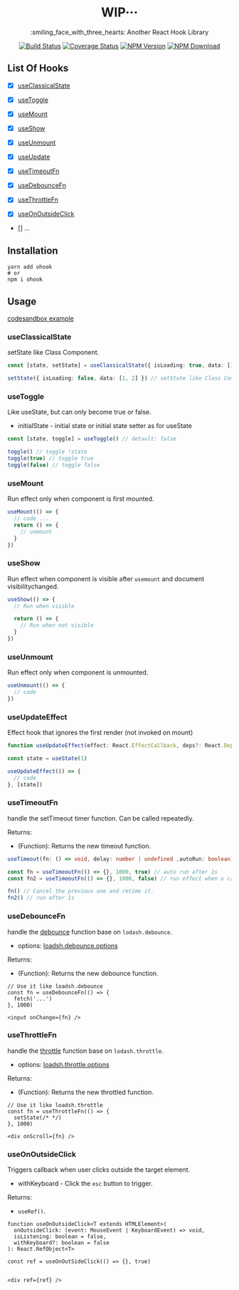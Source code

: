 <h1 align='center'>WIP···</h1>

<p align='center'>:smiling_face_with_three_hearts: Another React Hook Library</p>

<div align="center">

[![Build Status](https://img.shields.io/github/workflow/status/shiyiya/ohook/main.svg)](https://github.com/shiyiya/ohook/actions)
[![Coverage Status](https://coveralls.io/repos/github/shiyiya/ohook/badge.svg?branch=main)](https://coveralls.io/github/shiyiya/ohook?branch=main)
[![NPM Version](https://img.shields.io/npm/v/ohook.svg)](https://npmjs.com/package/ohook)
[![NPM Download](https://img.shields.io/npm/dt/ohook.svg)](https://npmjs.com/package/ohook)

</div>

## List Of Hooks

- [x] [useClassicalState](#useClassicalState)
- [x] [useToggle](#useToggle)

- [x] [useMount](#useMount)
- [x] [useShow](#useShow)
- [x] [useUnmount](#useUnmount)
- [x] [useUpdate](#useUpdate)

- [x] [useTimeoutFn](#useTimeoutFn)
- [x] [useDebounceFn](#useDebounceFn)
- [x] [useThrottleFn](#useThrottleFn)
- [x] [useOnOutsideClick](#useOnOutsideClick)
- [] ...

## Installation

```shell
yarn add ohook
# or
npm i ohook
```

## Usage

[codesandbox example](https://codesandbox.io/s/ohook-online-k8eoc?file=/src/App.tsx)

### useClassicalState

setState like Class Component.

```ts
const [state, setState] = useClassicalState({ isLoading: true, data: [] })

setState({ isLoading: false, data: [1, 2] }) // setState like Class Component
```

### useToggle

Like useState, but can only become true or false.

- initialState <boolean> - initial state or initial state setter as for useState

```ts
const [state, toggle] = useToggle() // detault: false

toggle() // toggle !state
toggle(true) // toggle true
toggle(false) // toggle false
```

### useMount

Run effect only when component is first mounted.

```ts
useMount(() => {
  // code ...
  return () => {
    // unmount
  }
})
```

### useShow

Run effect when component is visible after `usemount` and document visibilitychanged.

```ts
useShow(() => {
  // Run when visible

  return () => {
    // Run when not visible
  }
})
```

### useUnmount

Run effect only when component is unmounted.

```ts
useUnmount(() => {
  // code
})
```

### useUpdateEffect

Effect hook that ignores the first render (not invoked on mount)

```ts
function useUpdateEffect(effect: React.EffectCallback, deps?: React.DependencyList): void

const state = useState(1)

useUpdateEffect(() => {
  // code
}, [state])
```

### useTimeoutFn

handle the setTimeout timer function. Can be called repeatedly.

Returns:

- (Function): Returns the new timeout function.

```ts
useTimeout(fn: () => void, delay: number | undefined ,autoRun: boolean);

const fn = useTimeoutFn(() => {}, 1000, true) // auto run after 1s
const fn2 = useTimeoutFn(() => {}, 1000, false) // run effect when u call it

fn() // Cancel the previous one and retime it.
fn2() // run after 1s
```

### useDebounceFn

handle the [debounce](https://lodash.com/docs/4.17.15#debounce) function base on `lodash.debounce`.

- options: [loadsh.debounce.options](https://lodash.com/docs/4.17.15#debounce)

Returns:

- (Function): Returns the new debounce function.

```tsx
// Use it like loadsh.debounce
const fn = useDebounceFn(() => {
  fetch('...')
}, 1000)

<input onChange={fn} />
```

### useThrottleFn

handle the [throttle](https://lodash.com/docs/4.17.15#throttle) function base on `lodash.throttle`.

- options: [loadsh.throttle.options](https://lodash.com/docs/4.17.15#throttle)

Returns:

- (Function): Returns the new throttled function.

```tsx
// Use it like loadsh.throttle
const fn = useThrottleFn(() => {
  setState(/* */)
}, 1000)

<div onScroll={fn} />
```

### useOnOutsideClick

Triggers callback when user clicks outside the target element.

- withKeyboard <boolean> - Click the `esc` button to trigger.

Returns:

- `useRef()`.

```tsx
function useOnOutsideClick<T extends HTMLElement>(
  onOutsideClick: (event: MouseEvent | KeyboardEvent) => void,
  isListening: boolean = false,
  withKeyboard?: boolean = false
): React.RefObject<T>

const ref = useOnOutSideClick(() => {}, true)


<div ref={ref} />
```
